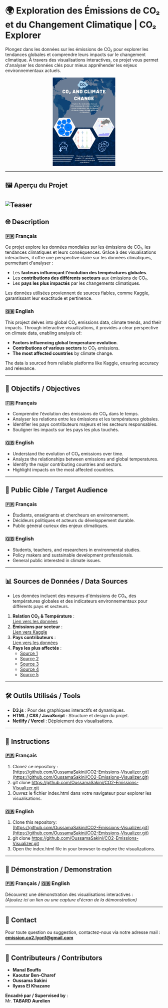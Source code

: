 # 🌍 Exploration des Émissions de CO₂ et du Changement Climatique | CO₂ Explorer

Plongez dans les données sur les émissions de CO₂ pour explorer les tendances globales et comprendre leurs impacts sur le changement climatique. À travers des visualisations interactives, ce projet vous permet d'analyser les données clés pour mieux appréhender les enjeux environnementaux actuels.

<div align="center">
  <img src="image.jpg" alt="Aperçu" width="200">
</div>

---

## 🖼️ Aperçu du Projet

![Teaser](https://github.com/user-attachments/assets/1073fcc9-3b93-4921-a15f-fe856a94e4eb)
---

## 🌐 Description

### 🇫🇷 Français
Ce projet explore les données mondiales sur les émissions de CO₂, les tendances climatiques et leurs conséquences. Grâce à des visualisations interactives, il offre une perspective claire sur les données climatiques, permettant d'analyser :
- Les **facteurs influençant l'évolution des températures globales**.
- Les **contributions des différents secteurs** aux émissions de CO₂.
- Les **pays les plus impactés** par les changements climatiques.

Les données utilisées proviennent de sources fiables, comme Kaggle, garantissant leur exactitude et pertinence.

### 🇬🇧 English
This project delves into global CO₂ emissions data, climate trends, and their impacts. Through interactive visualizations, it provides a clear perspective on climate data, enabling analysis of:
- **Factors influencing global temperature evolution**.
- **Contributions of various sectors** to CO₂ emissions.
- **The most affected countries** by climate change.

The data is sourced from reliable platforms like Kaggle, ensuring accuracy and relevance.

---

## 🎯 Objectifs / Objectives

### 🇫🇷 Français
- Comprendre l'évolution des émissions de CO₂ dans le temps.
- Analyser les relations entre les émissions et les températures globales.
- Identifier les pays contributeurs majeurs et les secteurs responsables.
- Souligner les impacts sur les pays les plus touchés.

### 🇬🇧 English
- Understand the evolution of CO₂ emissions over time.
- Analyze the relationships between emissions and global temperatures.
- Identify the major contributing countries and sectors.
- Highlight impacts on the most affected countries.

---

## 👥 Public Cible / Target Audience

### 🇫🇷 Français
- Étudiants, enseignants et chercheurs en environnement.
- Décideurs politiques et acteurs du développement durable.
- Public général curieux des enjeux climatiques.

### 🇬🇧 English
- Students, teachers, and researchers in environmental studies.
- Policy makers and sustainable development professionals.
- General public interested in climate issues.

---

## 📊 Sources de Données / Data Sources

- Les données incluent des mesures d'émissions de CO₂, des températures globales et des indicateurs environnementaux pour différents pays et secteurs.

1. **Relation CO₂ & Température** :  
   [Lien vers les données](https://api.worldbank.org/v2/en/indicator/EN.GHG.CO2.MT.CE.AR5?downloadformat=csv)
2. **Émissions par secteur** :  
   [Lien vers Kaggle](https://www.kaggle.com/code/rajatraj0502/co2-emissions-by-sectors/input)
3. **Pays contributeurs** :  
   [Lien vers les données](https://data.worldbank.org/indicator/EN.GHG.CO2.MT.CE.AR5?end=2022&start=2022&view=map&year=1984)
4. **Pays les plus affectés** :  
   - [Source 1](https://data.worldbank.org/indicator/EN.GHG.CO2.MT.CE.AR5?end=2022&start=2022&view=map&year=1984)
   - [Source 2](https://data.worldbank.org/indicator/EN.GHG.CO2.LU.FL.MT.CE.AR5?end=2022&start=2022&view=map&year=1984)
   - [Source 3](https://data.worldbank.org/indicator/EN.GHG.CO2.FE.MT.CE.AR5?end=2022&start=2022&view=map&year=1984)
   - [Source 4](https://data.worldbank.org/indicator/EN.GHG.CO2.LU.OS.MT.CE.AR5?end=2022&start=2022&view=map&year=1984)
   - [Source 5](https://data.worldbank.org/indicator/EN.GHG.CO2.IC.MT.CE.AR5?end=2022&start=2022&view=map&year=1984)

---

## 🛠️ Outils Utilisés / Tools

- **D3.js** : Pour des graphiques interactifs et dynamiques.
- **HTML / CSS / JavaScript** : Structure et design du projet.
- **Netlify / Vercel** : Déploiement des visualisations.

---

## 🚀 Instructions

### 🇫🇷 Français
1. Clonez ce repository :  
   [https://github.com/OussamaSakini/CO2-Emissions-Visualizer.git](https://github.com/OussamaSakini/CO2-Emissions-Visualizer.git)
2.	git clone https://github.com/OussamaSakini/CO2-Emissions-Visualizer.git
3.	Ouvrez le fichier index.html dans votre navigateur pour explorer les visualisations.

### 🇬🇧 English
1. Clone this repository:  
   [https://github.com/OussamaSakini/CO2-Emissions-Visualizer.git](https://github.com/OussamaSakini/CO2-Emissions-Visualizer.git)
2.	git clone https://github.com/OussamaSakini/CO2-Emissions-Visualizer.git
3.	Open the index.html file in your browser to explore the visualizations.

---

## 🎥 Démonstration / Demonstration

### 🇫🇷 Français / 🇬🇧 English
Découvrez une démonstration des visualisations interactives :  
_(Ajoutez ici un lien ou une capture d'écran de la démonstration)_

---

## 📧 Contact

Pour toute question ou suggestion, contactez-nous via notre adresse mail :  
**emission.co2.lyon1@gmail.com**

---

## 👥 Contributeurs / Contributors

- **Manal Bouffa**  
- **Kaoutar Ben-Charef**  
- **Oussama Sakini**  
- **Ilyass El Khazane**

**Encadré par / Supervised by** :  
Mr. **TABARD Aurelien**


